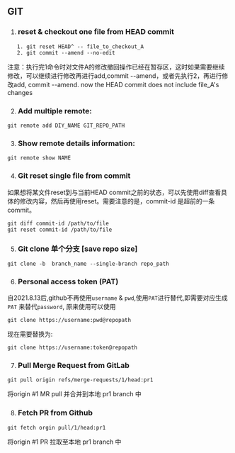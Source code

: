## GIT

1. ### reset & checkout one file from HEAD commit
```
   1. git reset HEAD^ -- file_to_checkout_A
   2. git commit --amend --no-edit
```   
   注意：执行完1命令时对文件A的修改撤回操作已经在暂存区，这时如果需要继续修改，可以继续进行修改再进行add,commit --amend，或者先执行2，再进行修改add, commit --amend.
   now the HEAD commit does not include file_A's changes

2. ### Add multiple remote:
```
git remote add DIY_NAME GIT_REPO_PATH
```

3. ### Show remote details information:
```
git remote show NAME
```

4. ### Git reset single file from commit
如果想将某文件reset到与当前HEAD commit之前的状态，可以先使用diff查看具体的修改内容，然后再使用reset。需要注意的是，commit-id 是超前的一条commit。
```git
git diff commit-id /path/to/file
git reset commit-id /path/to/file
```
5. ### Git clone 单个分支 [save repo size]
```git
git clone -b  branch_name --single-branch repo_path
```   
6. ### Personal access token (PAT)
自2021.8.13后,github不再使用`username` & `pwd`,使用`PAT`进行替代,即需要对应生成`PAT` 来替代`password`, 原来使用可以使用
```git 
git clone https://username:pwd@repopath 
```
现在需要替换为:
```git
git clone https://username:token@repopath
```

7. ### Pull Merge Request from GitLab
```git
git pull origin refs/merge-requests/1/head:pr1
```
将origin #1 MR pull 并合并到本地 pr1 branch 中

8. ### Fetch PR from Github
```git
git fetch orgin pull/1/head:pr1
```
将origin #1 PR 拉取至本地 pr1 branch 中
